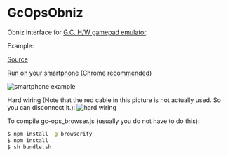 # GcOpsObniz
Obniz interface for [G.C. H/W gamepad emulator](https://github.com/GameControllerizer/GcHwEmulator).  

Example:

[Source](https://github.com/GameControllerizer/GcOpsObniz/blob/master/example.html)

[Run on your smartphone (Chrome recommended)](https://gamecontrollerizer.github.io/GcOpsObniz/example.html)

![smartphone example](https://i.gyazo.com/8311208b4f7e5d05bb55330fba61e4a1.png)

Hard wiring (Note that the red cable in this picture is not actually used. So you can disconnect it.):
![hard wiring](https://i.gyazo.com/bc1b3efe5eb34975021ce90653fd21b0.jpg)


To compile gc-ops_browser.js (usually you do not have to do this):
```bash
$ npm install -g browserify
$ npm install
$ sh bundle.sh
```
